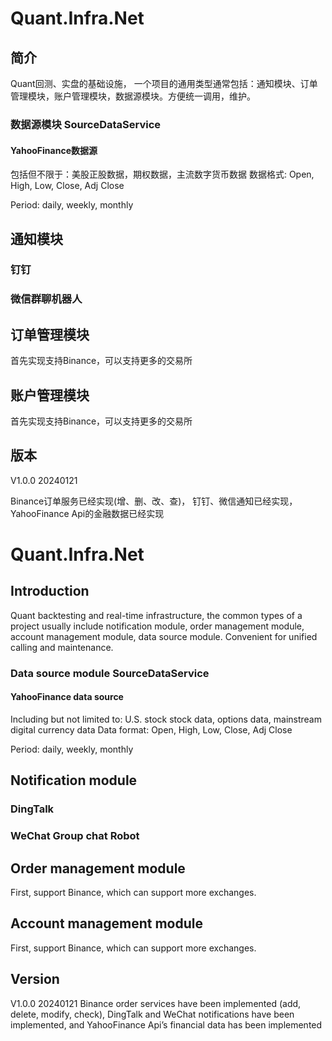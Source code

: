 # Quant.Infra.Net
## 简介
Quant回测、实盘的基础设施， 一个项目的通用类型通常包括：通知模块、订单管理模块，账户管理模块，数据源模块。方便统一调用，维护。

### 数据源模块 SourceDataService
#### YahooFinance数据源
包括但不限于：美股正股数据，期权数据，主流数字货币数据
数据格式: Open, High, Low, Close, Adj Close

Period: daily, weekly, monthly


## 通知模块
### 钉钉

### 微信群聊机器人

## 订单管理模块
首先实现支持Binance，可以支持更多的交易所

## 账户管理模块
首先实现支持Binance，可以支持更多的交易所

## 版本

V1.0.0 20240121

Binance订单服务已经实现(增、删、改、查)， 钉钉、微信通知已经实现，YahooFinance Api的金融数据已经实现




# Quant.Infra.Net
## Introduction
Quant backtesting and real-time infrastructure, the common types of a project usually include notification module, order management module, account management module, data source module. Convenient for unified calling and maintenance.

### Data source module SourceDataService
#### YahooFinance data source
Including but not limited to: U.S. stock stock data, options data, mainstream digital currency data
Data format: Open, High, Low, Close, Adj Close

Period: daily, weekly, monthly


## Notification module
### DingTalk

### WeChat Group chat Robot

## Order management module
First, support Binance, which can support more exchanges.

## Account management module
First, support Binance, which can support more exchanges.

## Version
V1.0.0 20240121
Binance order services have been implemented (add, delete, modify, check), DingTalk and WeChat notifications have been implemented, and YahooFinance Api’s financial data has been implemented
